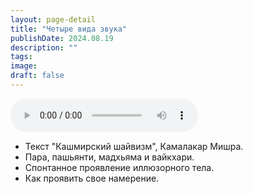 ```yaml
---
layout: page-detail
title: "Четыре вида звука"
publishDate: 2024.08.19
description: ""
tags:
image:
draft: false
---
```


<audio title="2024.08.19 - Четыре вида звука.mp3" src="/upload/iblock/90d/cxn2v82dgp0qbhd8w4t82b81avsnta65.mp3" controls=""></audio>

* Текст "Кашмирский шайвизм", Камалакар Мишра.
* Пара, пашьянти, мадхьяма и вайкхари.
* Спонтанное проявление иллюзорного тела.
* Как проявить свое намерение.

  
